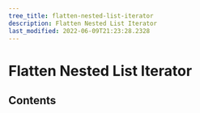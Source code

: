 ```yaml
---
tree_title: flatten-nested-list-iterator
description: Flatten Nested List Iterator
last_modified: 2022-06-09T21:23:28.2328
---
```


# Flatten Nested List Iterator

## Contents
